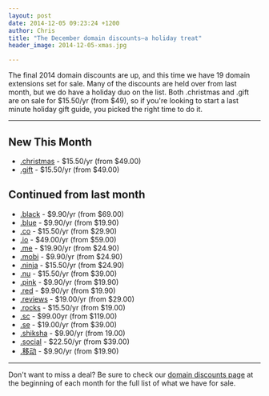 ```yaml
---
layout: post
date: 2014-12-05 09:23:24 +1200
author: Chris
title: "The December domain discounts—a holiday treat"
header_image: 2014-12-05-xmas.jpg

---
```


The final 2014 domain discounts are up, and this time we have 19 domain extensions set for sale. Many of the discounts are held over from last month, but we do have a holiday duo on the list. Both .christmas and .gift are on sale for $15.50/yr (from $49), so if you're looking to start a last minute holiday gift guide, you picked the right time to do it.

***

## New This Month

+ [.christmas](https://iwantmyname.com/domains/dot-christmas) - $15.50/yr (from $49.00)
+ [.gift](https://iwantmyname.com/domains/dot-gift) - $15.50/yr (from $49.00)

## Continued from last month

+ [.black](https://iwantmyname.com/domains/dot-black) - $9.90/yr (from $69.00)
+ [.blue](https://iwantmyname.com/domains/dot-blue) - $9.90/yr (from $19.90)
+ [.co](https://iwantmyname.com/domains/dot-co) - $15.50/yr (from $29.90)
+ [.io](https://iwantmyname.com/domains/dot-io) - $49.00/yr (from $59.00)
+ [.me](https://iwantmyname.com/domains/dot-me) - $19.90/yr (from $24.90)
+ [.mobi](https://iwantmyname.com/domains/dot-mobi) - $9.90/yr (from $24.90)
+ [.ninja](https://iwantmyname.com/domains/dot-ninja) - $15.50/yr (from $24.90)
+ [.nu](https://iwantmyname.com/domains/dot-nu) - $15.50/yr (from $39.00)
+ [.pink](https://iwantmyname.com/domains/dot-pink) - $9.90/yr (from $19.90)
+ [.red](https://iwantmyname.com/domains/dot-red) - $9.90/yr (from $19.90)
+ [.reviews](https://iwantmyname.com/domains/dot-reviews) - $19.00/yr (from $29.00)
+ [.rocks](https://iwantmyname.com/domains/dot-rocks) - $15.50/yr (from $19.00)
+ [.sc](https://iwantmyname.com/domains/dot-sc) - $99.00yr (from $119.00)
+ [.se](https://iwantmyname.com/domains/dot-se) - $19.00/yr (from $39.00)
+ [.shiksha](https://iwantmyname.com/domains/dot-shiksha) - $9.90/yr (from 19.00)
+ [.social](https://iwantmyname.com/domains/dot-social) - $22.50/yr (from $39.00)
+ [.移动](https://iwantmyname.com/domains/dot-移动) - $9.90/yr (from $19.90)

***

Don't want to miss a deal? Be sure to check our [domain discounts page](https://iwantmyname.com/domains/special-offer) at the beginning of each month for the full list of what we have for sale. 